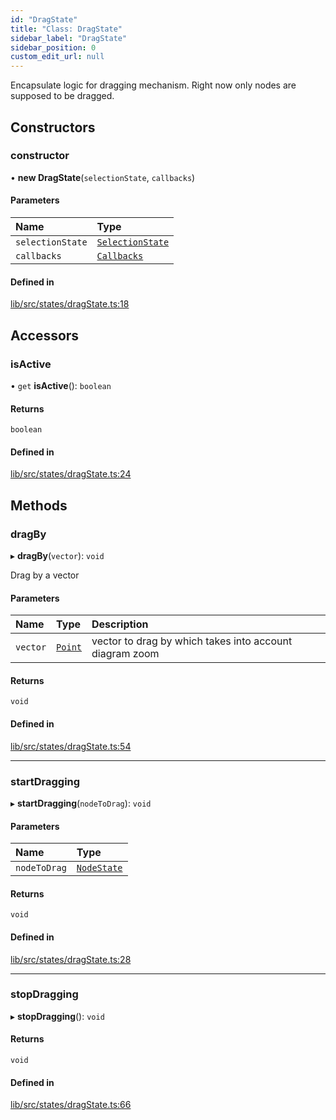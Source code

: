 ```yaml
---
id: "DragState"
title: "Class: DragState"
sidebar_label: "DragState"
sidebar_position: 0
custom_edit_url: null
---
```


Encapsulate logic for dragging mechanism. Right now only nodes are supposed to be dragged.

## Constructors

### constructor

• **new DragState**(`selectionState`, `callbacks`)

#### Parameters

| Name | Type |
| :------ | :------ |
| `selectionState` | [`SelectionState`](SelectionState) |
| `callbacks` | [`Callbacks`](Callbacks) |

#### Defined in

[lib/src/states/dragState.ts:18](https://github.com/tokarchyn/react-easy-diagram/blob/96a8c28/lib/src/states/dragState.ts#L18)

## Accessors

### isActive

• `get` **isActive**(): `boolean`

#### Returns

`boolean`

#### Defined in

[lib/src/states/dragState.ts:24](https://github.com/tokarchyn/react-easy-diagram/blob/96a8c28/lib/src/states/dragState.ts#L24)

## Methods

### dragBy

▸ **dragBy**(`vector`): `void`

Drag by a vector

#### Parameters

| Name | Type | Description |
| :------ | :------ | :------ |
| `vector` | [`Point`](../#point) | vector to drag by which takes into account diagram zoom |

#### Returns

`void`

#### Defined in

[lib/src/states/dragState.ts:54](https://github.com/tokarchyn/react-easy-diagram/blob/96a8c28/lib/src/states/dragState.ts#L54)

___

### startDragging

▸ **startDragging**(`nodeToDrag`): `void`

#### Parameters

| Name | Type |
| :------ | :------ |
| `nodeToDrag` | [`NodeState`](NodeState) |

#### Returns

`void`

#### Defined in

[lib/src/states/dragState.ts:28](https://github.com/tokarchyn/react-easy-diagram/blob/96a8c28/lib/src/states/dragState.ts#L28)

___

### stopDragging

▸ **stopDragging**(): `void`

#### Returns

`void`

#### Defined in

[lib/src/states/dragState.ts:66](https://github.com/tokarchyn/react-easy-diagram/blob/96a8c28/lib/src/states/dragState.ts#L66)
